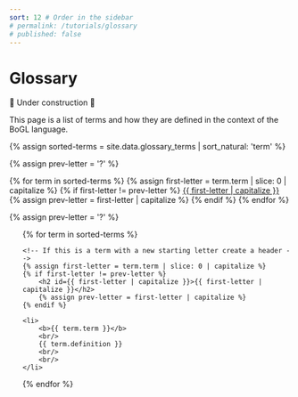 ```yaml
---
sort: 12 # Order in the sidebar
# permalink: /tutorials/glossary
# published: false
---
```


# Glossary

:construction: Under construction :construction:

This page is a list of terms and how they are defined in the context of the BoGL language.

<!-- Sort the glossary terms alphabetically -->
{% assign sorted-terms = site.data.glossary_terms | sort_natural: 'term' %}

<!-- Set prev letter var to something that is not the first letter of any term -->
{% assign prev-letter = '?' %}

<!-- Create letter nav -->
<nav>
{% for term in sorted-terms %}
	{% assign first-letter = term.term | slice: 0 | capitalize %}
	{% if first-letter != prev-letter %}  
		<a class="anchor" href="{{ first-letter | capitalize | prepend: "#" }}"> {{ first-letter | capitalize }} </a>
		{% assign prev-letter = first-letter | capitalize %}
	{% endif %}
{% endfor %}
</nav>

<!-- Set prev letter var to something that is not the first letter of any term -->
{% assign prev-letter = '?' %}

<!-- Create list of terms -->
<ul style="list-style: none;">
{% for term in sorted-terms %}
	
	<!-- If this is a term with a new starting letter create a header -->
	{% assign first-letter = term.term | slice: 0 | capitalize %}
	{% if first-letter != prev-letter %}  
		<h2 id={{ first-letter | capitalize }}>{{ first-letter | capitalize }}</h2>
		{% assign prev-letter = first-letter | capitalize %}
	{% endif %}

	<li>
		<b>{{ term.term }}</b>
		<br/>
		{{ term.definition }}
		<br/>
		<br/>
	</li>
{% endfor %}
</ul>

